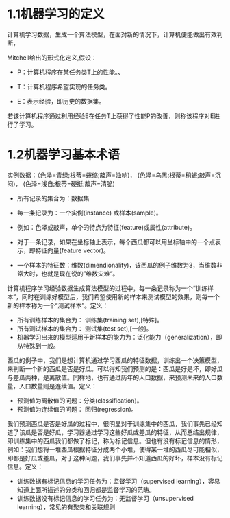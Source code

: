 # 1.1机器学习的定义

计算机学习数据，生成一个算法模型，在面对新的情况下，计算机便能做出有效判断，

Mitchell给出的形式化定义,假设：

- P：计算机程序在某任务类T上的性能。、

- T：计算机程序希望实现的任务类。

- E：表示经验，即历史的数据集。

若该计算机程序通过利用经验E在任务T上获得了性能P的改善，则称该程序对E进行了学习。

# 1.2机器学习基本术语

实例数据：（色泽=青绿;根蒂=蜷缩;敲声=浊响)， (色泽=乌黑;根蒂=稍蜷;敲声=沉闷)， (色泽=浅自;根蒂=硬挺;敲声=清脆)

- 所有记录的集合为：数据集

- 每一条记录为：一个实例(instance) 或样本(sample)。

- 例如：色泽或敲声，单个的特点为特征(feature)或属性(attribute)。

- 对于一条记录，如果在坐标轴上表示，每个西瓜都可以用坐标轴中的一个点表示，即特征向量(feature vector)。

- 一个样本的特征数：维数(dimendionality)，该西瓜的例子维数为3，当维数非常大时，也就是现在说的”维数灾难“。

计算机程序学习经验数据生成算法模型的过程中，每一条记录称为一个“训练样本”，同时在训练好模型后，我们希望使用新的样本来测试模型的效果，则每一个新的样本称为一个“测试样本”。定义：

- 所有训练样本的集合为： 训练集(training set),[特殊]。
- 所有测试样本的集合为： 测试集(test set),[一般]。
- 机器学习出来的模型适用于新样本的能力为：泛化能力（generalization），即从特殊到一般。

西瓜的例子中，我们是想计算机通过学习西瓜的特征数据，训练出一个决策模型，来判断一个新的西瓜是否是好瓜。可以得知我们预测的是：西瓜是好是坏，即好瓜与差瓜两种，是离散值。同样地，也有通过历年的人口数据，来预测未来的人口数量，人口数量则是连续值。定义：

- 预测值为离散值的问题：分类(classification)。
- 预测值为连续值的问题： 回归(regression)。

我们预测西瓜是否是好瓜的过程中，很明显对于训练集中的西瓜，我们事先已经知道了该瓜是否是好瓜，学习器通过学习这些好瓜或差瓜的特征，从而总结出规律，即训练集中的西瓜我们都做了标记，称为标记信息。但也有没有标记信息的情形，例如：我们想将一堆西瓜根据特征分成两个小堆，使得某一堆的西瓜尽可能相似，即都是好瓜或差瓜，对于这种问题，我们事先并不知道西瓜的好坏，样本没有标记信息。定义：

- 训练数据有标记信息的学习任务为：监督学习（supervised learning），容易知道上面所描述的分类和回归都是监督学习的范畴。
- 训练数据没有标记信息的学习任务为：无监督学习（unsupervised learning），常见的有聚类和关联规则
